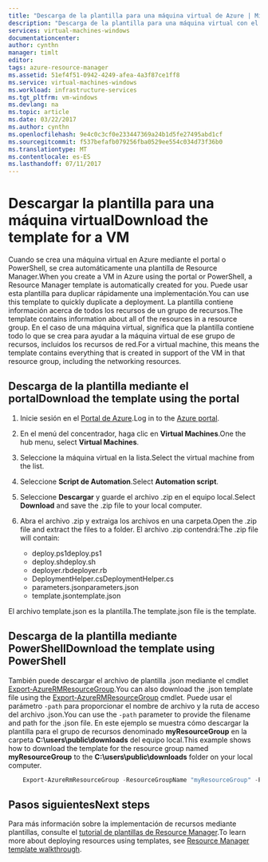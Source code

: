 ```yaml
---
title: "Descarga de la plantilla para una máquina virtual de Azure | Microsoft Docs"
description: "Descarga de la plantilla para una máquina virtual con el objetivo de ayudar a automatizar las implementaciones en el modelo de implementación de Resource Manager"
services: virtual-machines-windows
documentationcenter: 
author: cynthn
manager: timlt
editor: 
tags: azure-resource-manager
ms.assetid: 51ef4f51-0942-4249-afea-4a3f87ce1ff8
ms.service: virtual-machines-windows
ms.workload: infrastructure-services
ms.tgt_pltfrm: vm-windows
ms.devlang: na
ms.topic: article
ms.date: 03/22/2017
ms.author: cynthn
ms.openlocfilehash: 9e4c0c3cf0e233447369a24b1d5fe27495abd1cf
ms.sourcegitcommit: f537befafb079256fba0529ee554c034d73f36b0
ms.translationtype: MT
ms.contentlocale: es-ES
ms.lasthandoff: 07/11/2017
---
```

# <a name="download-the-template-for-a-vm"></a><span data-ttu-id="fef3f-103">Descargar la plantilla para una máquina virtual</span><span class="sxs-lookup"><span data-stu-id="fef3f-103">Download the template for a VM</span></span>
<span data-ttu-id="fef3f-104">Cuando se crea una máquina virtual en Azure mediante el portal o PowerShell, se crea automáticamente una plantilla de Resource Manager.</span><span class="sxs-lookup"><span data-stu-id="fef3f-104">When you create a VM in Azure using the portal or PowerShell, a Resource Manager template is automatically created for you.</span></span> <span data-ttu-id="fef3f-105">Puede usar esta plantilla para duplicar rápidamente una implementación.</span><span class="sxs-lookup"><span data-stu-id="fef3f-105">You can use this template to quickly duplicate a deployment.</span></span> <span data-ttu-id="fef3f-106">La plantilla contiene información acerca de todos los recursos de un grupo de recursos.</span><span class="sxs-lookup"><span data-stu-id="fef3f-106">The template contains information about all of the resources in a resource group.</span></span> <span data-ttu-id="fef3f-107">En el caso de una máquina virtual, significa que la plantilla contiene todo lo que se crea para ayudar a la máquina virtual de ese grupo de recursos, incluidos los recursos de red.</span><span class="sxs-lookup"><span data-stu-id="fef3f-107">For a virtual machine, this means the template contains everything that is created in support of the VM in that resource group, including the networking resources.</span></span>

## <a name="download-the-template-using-the-portal"></a><span data-ttu-id="fef3f-108">Descarga de la plantilla mediante el portal</span><span class="sxs-lookup"><span data-stu-id="fef3f-108">Download the template using the portal</span></span>
1. <span data-ttu-id="fef3f-109">Inicie sesión en el [Portal de Azure](https://portal.azure.com/).</span><span class="sxs-lookup"><span data-stu-id="fef3f-109">Log in to the [Azure portal](https://portal.azure.com/).</span></span>
2. <span data-ttu-id="fef3f-110">En el menú del concentrador, haga clic en **Virtual Machines**.</span><span class="sxs-lookup"><span data-stu-id="fef3f-110">One the hub menu, select **Virtual Machines**.</span></span>
3. <span data-ttu-id="fef3f-111">Seleccione la máquina virtual en la lista.</span><span class="sxs-lookup"><span data-stu-id="fef3f-111">Select the virtual machine from the list.</span></span>
4. <span data-ttu-id="fef3f-112">Seleccione **Script de Automation**.</span><span class="sxs-lookup"><span data-stu-id="fef3f-112">Select **Automation script**.</span></span>
5. <span data-ttu-id="fef3f-113">Seleccione **Descargar** y guarde el archivo .zip en el equipo local.</span><span class="sxs-lookup"><span data-stu-id="fef3f-113">Select **Download** and save the .zip file to your local computer.</span></span>
6. <span data-ttu-id="fef3f-114">Abra el archivo .zip y extraiga los archivos en una carpeta.</span><span class="sxs-lookup"><span data-stu-id="fef3f-114">Open the .zip file and extract the files to a folder.</span></span> <span data-ttu-id="fef3f-115">El archivo .zip contendrá:</span><span class="sxs-lookup"><span data-stu-id="fef3f-115">The .zip file will contain:</span></span>
   
   * <span data-ttu-id="fef3f-116">deploy.ps1</span><span class="sxs-lookup"><span data-stu-id="fef3f-116">deploy.ps1</span></span>
   * <span data-ttu-id="fef3f-117">deploy.sh</span><span class="sxs-lookup"><span data-stu-id="fef3f-117">deploy.sh</span></span> 
   * <span data-ttu-id="fef3f-118">deployer.rb</span><span class="sxs-lookup"><span data-stu-id="fef3f-118">deployer.rb</span></span>
   * <span data-ttu-id="fef3f-119">DeploymentHelper.cs</span><span class="sxs-lookup"><span data-stu-id="fef3f-119">DeploymentHelper.cs</span></span>
   * <span data-ttu-id="fef3f-120">parameters.json</span><span class="sxs-lookup"><span data-stu-id="fef3f-120">parameters.json</span></span>
   * <span data-ttu-id="fef3f-121">template.json</span><span class="sxs-lookup"><span data-stu-id="fef3f-121">template.json</span></span>

<span data-ttu-id="fef3f-122">El archivo template.json es la plantilla.</span><span class="sxs-lookup"><span data-stu-id="fef3f-122">The template.json file is the template.</span></span>

## <a name="download-the-template-using-powershell"></a><span data-ttu-id="fef3f-123">Descarga de la plantilla mediante PowerShell</span><span class="sxs-lookup"><span data-stu-id="fef3f-123">Download the template using PowerShell</span></span>
<span data-ttu-id="fef3f-124">También puede descargar el archivo de plantilla .json mediante el cmdlet [Export-AzureRMResourceGroup](https://msdn.microsoft.com/library/mt715427.aspx).</span><span class="sxs-lookup"><span data-stu-id="fef3f-124">You can also download the .json template file using the [Export-AzureRMResourceGroup](https://msdn.microsoft.com/library/mt715427.aspx) cmdlet.</span></span> <span data-ttu-id="fef3f-125">Puede usar el parámetro `-path` para proporcionar el nombre de archivo y la ruta de acceso del archivo .json.</span><span class="sxs-lookup"><span data-stu-id="fef3f-125">You can use the `-path` parameter to provide the filename and path for the .json file.</span></span> <span data-ttu-id="fef3f-126">En este ejemplo se muestra cómo descargar la plantilla para el grupo de recursos denominado **myResourceGroup** en la carpeta **C:\users\public\downloads** del equipo local.</span><span class="sxs-lookup"><span data-stu-id="fef3f-126">This example shows how to download the template for the resource group named **myResourceGroup** to the **C:\users\public\downloads** folder on your local computer.</span></span>

```powershell
    Export-AzureRmResourceGroup -ResourceGroupName "myResourceGroup" -Path "C:\users\public\downloads"
```

## <a name="next-steps"></a><span data-ttu-id="fef3f-127">Pasos siguientes</span><span class="sxs-lookup"><span data-stu-id="fef3f-127">Next steps</span></span>
<span data-ttu-id="fef3f-128">Para más información sobre la implementación de recursos mediante plantillas, consulte el [tutorial de plantillas de Resource Manager](../../azure-resource-manager/resource-manager-template-walkthrough.md).</span><span class="sxs-lookup"><span data-stu-id="fef3f-128">To learn more about deploying resources using templates, see [Resource Manager template walkthrough](../../azure-resource-manager/resource-manager-template-walkthrough.md).</span></span>

